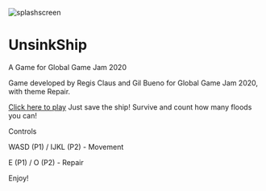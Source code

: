 ![splashscreen](https://i.imgur.com/wo66oxv.jpg)

# UnsinkShip
A Game for Global Game Jam 2020

Game developed by Regis Claus and Gil Bueno for Global Game Jam 2020, with theme Repair.

[Click here to play](https://regisclaus.itch.io/unsinkship)
Just save the ship! Survive and count how many floods you can!

Controls

WASD (P1) / IJKL (P2) - Movement 

 E (P1) / O (P2) - Repair

Enjoy!
